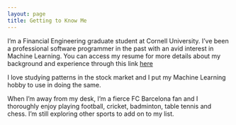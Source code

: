 ```yaml
---
layout: page
title: Getting to Know Me
---
```



I’m a Financial Engineering graduate student at Cornell University. I’ve been a professional software programmer in the past with an avid interest in Machine Learning. You can access my resume for more details about my background and experience through this link <a href="./public/Dsouza_Joel_Resume.pdf" download>here</a>

I love studying patterns in the stock market and I put my Machine Learning hobby to use in doing the same.

When I’m away from my desk, I’m a fierce FC Barcelona fan and I thoroughly enjoy playing football, cricket, badminton, table tennis and chess. I’m still exploring other sports to add on to my list.
